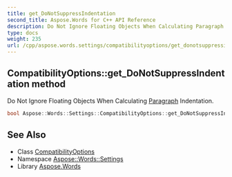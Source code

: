 ```yaml
---
title: get_DoNotSuppressIndentation
second_title: Aspose.Words for C++ API Reference
description: Do Not Ignore Floating Objects When Calculating Paragraph Indentation.
type: docs
weight: 235
url: /cpp/aspose.words.settings/compatibilityoptions/get_donotsuppressindentation/
---
```

## CompatibilityOptions::get_DoNotSuppressIndentation method


Do Not Ignore Floating Objects When Calculating [Paragraph](../../../aspose.words/paragraph/) Indentation.

```cpp
bool Aspose::Words::Settings::CompatibilityOptions::get_DoNotSuppressIndentation()
```

## See Also

* Class [CompatibilityOptions](../)
* Namespace [Aspose::Words::Settings](../../)
* Library [Aspose.Words](../../../)
